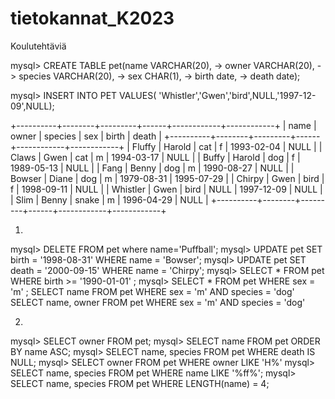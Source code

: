 # tietokannat_K2023
Koulutehtäviä

mysql> CREATE TABLE pet(name VARCHAR(20),
    -> owner VARCHAR(20),
    -> species VARCHAR(20),
    -> sex CHAR(1),
    -> birth date,
    -> death date);

mysql> INSERT INTO PET VALUES( 'Whistler','Gwen','bird',NULL,'1997-12-09',NULL);

+----------+--------+---------+------+------------+------------+
| name     | owner  | species | sex  | birth      | death      |
+----------+--------+---------+------+------------+------------+
| Fluffy   | Harold | cat     | f    | 1993-02-04 | NULL       |
| Claws    | Gwen   | cat     | m    | 1994-03-17 | NULL       |
| Buffy    | Harold | dog     | f    | 1989-05-13 | NULL       |
| Fang     | Benny  | dog     | m    | 1990-08-27 | NULL       |
| Bowser   | Diane  | dog     | m    | 1979-08-31 | 1995-07-29 |
| Chirpy   | Gwen   | bird    | f    | 1998-09-11 | NULL       |
| Whistler | Gwen   | bird    | NULL | 1997-12-09 | NULL       |
| Slim     | Benny  | snake   | m    | 1996-04-29 | NULL       |
+----------+--------+---------+------+------------+------------+

1.
mysql> DELETE FROM pet where name='Puffball';
mysql> UPDATE pet SET birth = '1998-08-31' WHERE name = 'Bowser';
mysql> UPDATE pet SET death = '2000-09-15' WHERE name = 'Chirpy';
mysql> SELECT * FROM pet WHERE birth >= '1990-01-01' ;
mysql> SELECT * FROM pet WHERE sex = 'm' ;
SELECT name FROM pet WHERE sex = 'm' AND species = 'dog'
SELECT name, owner FROM pet WHERE sex = 'm' AND species = 'dog'

2. 
mysql> SELECT owner FROM pet;
mysql> SELECT name FROM pet ORDER BY name ASC;
mysql> SELECT name, species FROM pet WHERE death IS NULL;
mysql> SELECT owner FROM pet WHERE owner LIKE 'H%'
mysql> SELECT name, species FROM pet WHERE name LIKE '%ff%';
mysql> SELECT name, species FROM pet WHERE LENGTH(name) = 4;
